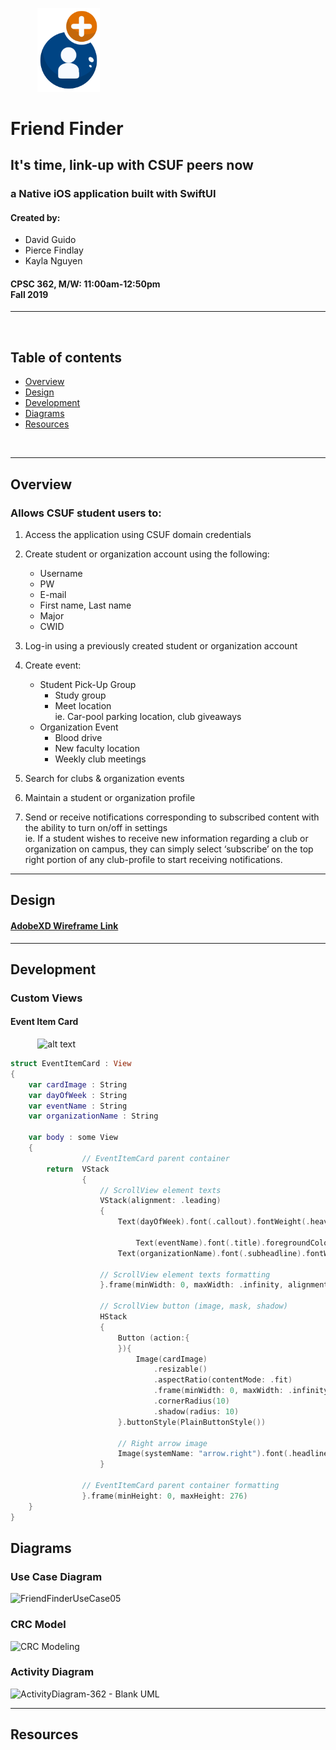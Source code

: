 &nbsp;&nbsp;&nbsp;&nbsp;&nbsp;&nbsp;&nbsp;&nbsp;&nbsp;&nbsp;&nbsp;<img src="https://github.com/dguido1/friend-finder/blob/master/friend-finder/images/logos/FriendFinderLogoColor.svg" alt="alt text" width="100x" height="auto">

# Friend Finder
## It's time, link-up with CSUF peers now <br>

### a Native iOS application built with SwiftUI
#### Created by:
* David Guido
* Pierce Findlay
* Kayla Nguyen

#### CPSC 362, M/W: 11:00am-12:50pm <br> Fall 2019 
--- 
<br>

 ## Table of contents
  * [Overview](#overview)
  * [Design](#design)
  * [Development](#development)
  * [Diagrams](#diagrams)
  * [Resources](#resources)
<br>

***



## Overview
### Allows CSUF student users to:
1. Access the application using CSUF domain credentials
2. Create student or organization account using the following:
    * Username
    * PW
    * E-mail
    * First name, Last name
    * Major
    * CWID
3. Log-in using a previously created student or organization account
4. Create event:
    * Student Pick-Up Group 
    	* Study group
    	* Meet location
<br> <t> ie.   Car-pool parking location, club giveaways
    * Organization Event
    	* Blood drive
    	* New faculty location
    	* Weekly club meetings

5. Search for clubs & organization events
6. Maintain a student or organization profile 
7. Send or receive notifications corresponding to subscribed content with the ability to turn on/off in settings
<br> <t> ie.   If a student wishes to receive new information regarding a club or organization on campus, they can simply select ‘subscribe’ on the top right portion of any club-profile to start receiving notifications.


---

## Design

#### [AdobeXD Wireframe Link](https://xd.adobe.com/spec/25829805-09c1-433d-7d73-c29368a3b5de-53b3/)

---

## Development

### Custom Views

#### Event Item Card
&nbsp;&nbsp;&nbsp;&nbsp;&nbsp;&nbsp;&nbsp;&nbsp;&nbsp;&nbsp;&nbsp;<img src="https://gyazo.com/aa46b3b231a908c65aeac00cfd57309a" alt="alt text" width="100x" height="auto">



```swift
struct EventItemCard : View
{
    var cardImage : String
    var dayOfWeek : String
    var eventName : String
    var organizationName : String
    
    var body : some View
    {
                // EventItemCard parent container
        return  VStack
                {
                    // ScrollView element texts
                    VStack(alignment: .leading)
                    {
                        Text(dayOfWeek).font(.callout).fontWeight(.heavy).foregroundColor(Color.blue)
                        
                            Text(eventName).font(.title).foregroundColor(Color.black)
                        Text(organizationName).font(.subheadline).fontWeight(.medium).foregroundColor(.gray)
                        
                    // ScrollView element texts formatting
                    }.frame(minWidth: 0, maxWidth: .infinity, alignment: .leading)
                    
                    // ScrollView button (image, mask, shadow)
                    HStack
                    {
                        Button (action:{
                        }){
                            Image(cardImage)
                                .resizable()
                                .aspectRatio(contentMode: .fit)
                                .frame(minWidth: 0, maxWidth: .infinity)
                                .cornerRadius(10)
                                .shadow(radius: 10)
                        }.buttonStyle(PlainButtonStyle())
                        
                        // Right arrow image
                        Image(systemName: "arrow.right").font(.headline).foregroundColor(.gray).frame(minHeight: 0, maxHeight: .infinity)
                    }
                
                // EventItemCard parent container formatting
                }.frame(minHeight: 0, maxHeight: 276)
    }
}
```


## Diagrams

### Use Case Diagram
![FriendFinderUseCase05](https://user-images.githubusercontent.com/47490318/67425305-98d78b00-f58c-11e9-9b72-4964dbd861bc.png)

### CRC Model 
![CRC Modeling](https://user-images.githubusercontent.com/37362662/67426302-aaba2d80-f58e-11e9-931a-0e43150f76eb.png)

### Activity Diagram 
![ActivityDiagram-362 -  Blank UML](https://user-images.githubusercontent.com/26395400/67429213-8cefc700-f594-11e9-8406-022de4daeebb.png)



---

## Resources
